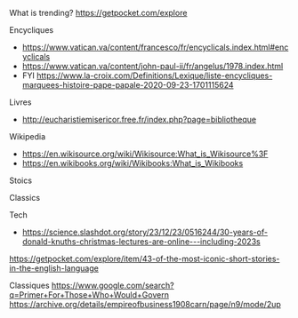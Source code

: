 


What is trending?
https://getpocket.com/explore


Encycliques
* https://www.vatican.va/content/francesco/fr/encyclicals.index.html#encyclicals
* https://www.vatican.va/content/john-paul-ii/fr/angelus/1978.index.html
* FYI https://www.la-croix.com/Definitions/Lexique/liste-encycliques-marquees-histoire-pape-papale-2020-09-23-1701115624

Livres
* http://eucharistiemisericor.free.fr/index.php?page=bibliotheque

Wikipedia
* https://en.wikisource.org/wiki/Wikisource:What_is_Wikisource%3F
* https://en.wikibooks.org/wiki/Wikibooks:What_is_Wikibooks

Stoics

Classics


Tech
- https://science.slashdot.org/story/23/12/23/0516244/30-years-of-donald-knuths-christmas-lectures-are-online---including-2023s


https://getpocket.com/explore/item/43-of-the-most-iconic-short-stories-in-the-english-language


Classiques
https://www.google.com/search?q=Primer+For+Those+Who+Would+Govern
https://archive.org/details/empireofbusiness1908carn/page/n9/mode/2up
